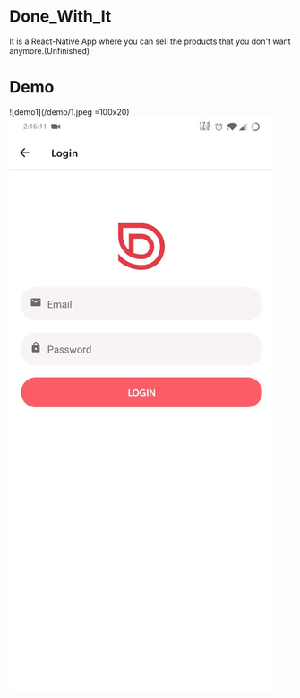 # Done_With_It
It is a React-Native App where you can sell the products that you don't want anymore.(Unfinished)


# Demo


![demo1](/demo/1.jpeg =100x20) 
![demo2](/demo/2.jpeg)
